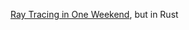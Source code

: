 [Ray Tracing in One Weekend](https://raytracing.github.io/books/RayTracingInOneWeekend.html), but in Rust
